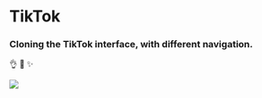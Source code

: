 # TikTok
 
### Cloning the TikTok interface, with different navigation.

:ok_hand:
:tada:
:sparkles:

![](https://github.com/luizpaulogroup/TikTok/blob/master/src/Images/GIF.gif)